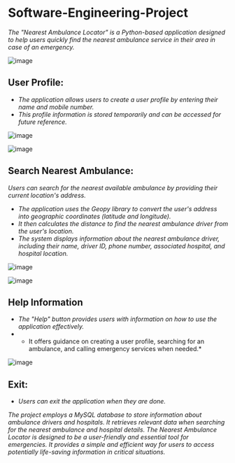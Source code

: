 # Software-Engineering-Project
*The "Nearest Ambulance Locator" is a Python-based application designed to help users quickly find the nearest ambulance service in their area in case of an emergency.*

![image](https://github.com/navi004/Software-Engineering-Project/assets/115283282/128e9100-e521-45ea-b524-b65fcafd3439)
## User Profile:
* *The application allows users to create a user profile by entering their name and mobile number.*
* *This profile information is stored temporarily and can be accessed for future reference.*

![image](https://github.com/navi004/Software-Engineering-Project/assets/115283282/5d2b0579-6637-4516-b709-a25cb4454867)

![image](https://github.com/navi004/Software-Engineering-Project/assets/115283282/97085297-c3e6-46e8-abcd-024e02d4c65d)

## Search Nearest Ambulance:

*Users can search for the nearest available ambulance by providing their current location's address.*
* *The application uses the Geopy library to convert the user's address into geographic coordinates (latitude and longitude).*
* *It then calculates the distance to find the nearest ambulance driver from the user's location.*
* *The system displays information about the nearest ambulance driver, including their name, driver ID, phone number, associated hospital, and hospital location.*

![image](https://github.com/navi004/Software-Engineering-Project/assets/115283282/1fe03cc2-54da-4b70-a792-e8d709ac4d6b)

![image](https://github.com/navi004/Software-Engineering-Project/assets/115283282/b3ba67a3-6be8-4845-9b27-d33c04b8122b)

## Help Information
* *The "Help" button provides users with information on how to use the application effectively.*
* * It offers guidance on creating a user profile, searching for an ambulance, and calling emergency services when needed.*

![image](https://github.com/navi004/Software-Engineering-Project/assets/115283282/7e4e1ecd-f50a-40c2-bc73-ac902166f35a)

## Exit:
* *Users can exit the application when they are done.*

*The project employs a MySQL database to store information about ambulance drivers and hospitals. It retrieves relevant data when searching for the nearest ambulance and hospital details.*
*The Nearest Ambulance Locator is designed to be a user-friendly and essential tool for emergencies. It provides a simple and efficient way for users to access potentially life-saving information in critical situations.*
